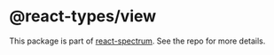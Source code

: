 # @react-types/view

This package is part of [react-spectrum](https://github.com/adobe/react-spectrum). See the repo for more details.

